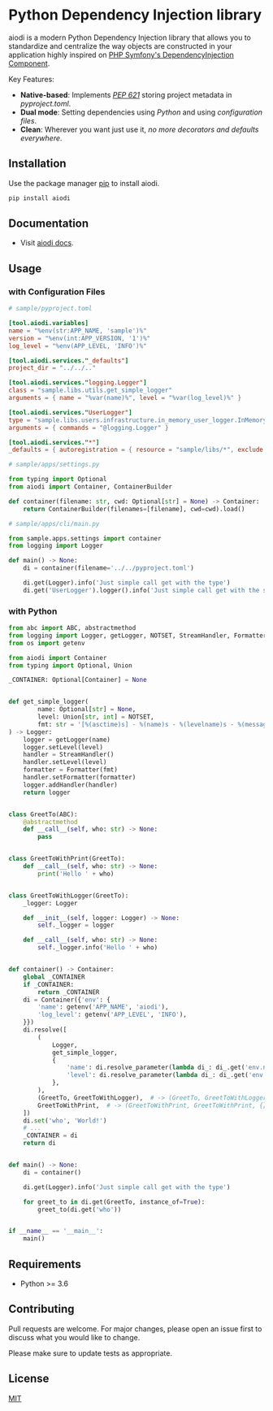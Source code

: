 # Python Dependency Injection library

aiodi is a modern Python Dependency Injection library that allows you to standardize and centralize the way objects are constructed in your application highly inspired on [PHP Symfony's DependencyInjection Component](https://symfony.com/components/DependencyInjection).

Key Features:

* **Native-based**: Implements [*PEP 621*](https://www.python.org/dev/peps/pep-0621/) storing project metadata in *pyproject.toml*.
* **Dual mode**: Setting dependencies using *Python*  and using *configuration files*.
* **Clean**: Wherever you want just use it, *no more decorators and defaults everywhere*.

## Installation

Use the package manager [pip](https://pypi.org/project/aiodi/) to install aiodi.

```bash
pip install aiodi
```

## Documentation

- Visit [aiodi docs](https://ticdenis.github.io/python-aiodi/).

## Usage

### with Configuration Files

```toml
# sample/pyproject.toml

[tool.aiodi.variables]
name = "%env(str:APP_NAME, 'sample')%"
version = "%env(int:APP_VERSION, '1')%"
log_level = "%env(APP_LEVEL, 'INFO')%"

[tool.aiodi.services."_defaults"]
project_dir = "../../.."

[tool.aiodi.services."logging.Logger"]
class = "sample.libs.utils.get_simple_logger"
arguments = { name = "%var(name)%", level = "%var(log_level)%" }

[tool.aiodi.services."UserLogger"]
type = "sample.libs.users.infrastructure.in_memory_user_logger.InMemoryUserLogger"
arguments = { commands = "@logging.Logger" }

[tool.aiodi.services."*"]
_defaults = { autoregistration = { resource = "sample/libs/*", exclude = "sample/libs/users/{domain,infrastructure/in_memory_user_logger.py,infrastructure/*command.py}" } }
```

```python
# sample/apps/settings.py

from typing import Optional
from aiodi import Container, ContainerBuilder

def container(filename: str, cwd: Optional[str] = None) -> Container:
    return ContainerBuilder(filenames=[filename], cwd=cwd).load()
```

```python
# sample/apps/cli/main.py

from sample.apps.settings import container
from logging import Logger

def main() -> None:
    di = container(filename='../../pyproject.toml')

    di.get(Logger).info('Just simple call get with the type')
    di.get('UserLogger').logger().info('Just simple call get with the service name')
```

### with Python

```python
from abc import ABC, abstractmethod
from logging import Logger, getLogger, NOTSET, StreamHandler, Formatter
from os import getenv

from aiodi import Container
from typing import Optional, Union

_CONTAINER: Optional[Container] = None


def get_simple_logger(
        name: Optional[str] = None,
        level: Union[str, int] = NOTSET,
        fmt: str = '[%(asctime)s] - %(name)s - %(levelname)s - %(message)s',
) -> Logger:
    logger = getLogger(name)
    logger.setLevel(level)
    handler = StreamHandler()
    handler.setLevel(level)
    formatter = Formatter(fmt)
    handler.setFormatter(formatter)
    logger.addHandler(handler)
    return logger


class GreetTo(ABC):
    @abstractmethod
    def __call__(self, who: str) -> None:
        pass


class GreetToWithPrint(GreetTo):
    def __call__(self, who: str) -> None:
        print('Hello ' + who)


class GreetToWithLogger(GreetTo):
    _logger: Logger

    def __init__(self, logger: Logger) -> None:
        self._logger = logger

    def __call__(self, who: str) -> None:
        self._logger.info('Hello ' + who)


def container() -> Container:
    global _CONTAINER
    if _CONTAINER:
        return _CONTAINER
    di = Container({'env': {
        'name': getenv('APP_NAME', 'aiodi'),
        'log_level': getenv('APP_LEVEL', 'INFO'),
    }})
    di.resolve([
        (
            Logger,
            get_simple_logger,
            {
                'name': di.resolve_parameter(lambda di_: di_.get('env.name', typ=str)),
                'level': di.resolve_parameter(lambda di_: di_.get('env.log_level', typ=str)),
            },
        ),
        (GreetTo, GreetToWithLogger),  # -> (GreetTo, GreetToWithLogger, {})
        GreetToWithPrint,  # -> (GreetToWithPrint, GreetToWithPrint, {})
    ])
    di.set('who', 'World!')
    # ...
    _CONTAINER = di
    return di


def main() -> None:
    di = container()

    di.get(Logger).info('Just simple call get with the type')

    for greet_to in di.get(GreetTo, instance_of=True):
        greet_to(di.get('who'))


if __name__ == '__main__':
    main()

```

## Requirements

- Python >= 3.6

## Contributing

Pull requests are welcome. For major changes, please open an issue first to discuss what you would like to change.

Please make sure to update tests as appropriate.

## License

[MIT](https://github.com/ticdenis/python-aiodi/blob/master/LICENSE)
